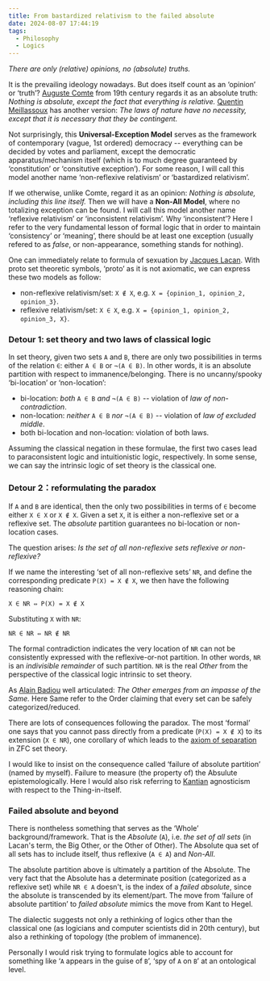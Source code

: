 ```yaml
---
title: From bastardized relativism to the failed absolute
date: 2024-08-07 17:44:19
tags:
  - Philosophy
  - Logics
---
```


*There are only (relative) opinions, no (absolute) truths.* 

It is the prevailing ideology nowadays. But does itself count as an ‘opinion’ or ‘truth’? [Auguste Comte](https://en.wikipedia.org/wiki/Auguste_Comte) from 19th century regards it as an absolute truth: *Nothing is absolute, except the fact that everything is relative.* [Quentin Meillassoux](https://en.wikipedia.org/wiki/Quentin_Meillassoux) has another version: *The laws of nature have no necessity, except that it is necessary that they be contingent.*

Not surprisingly, this **Universal-Exception Model** serves as the framework of contemporary (vague, 1st ordered) democracy -- everything can be decided by votes and parliament, except the democratic apparatus/mechanism itself (which is to much degree guaranteed by ‘constitution’ or ‘consitutive exception’). For some reason, I will call this model another name ‘non-reflexive relativism’ or ‘bastardized relativism’.

If we otherwise, unlike Comte, regard it as an opinion: *Nothing is absolute, including this line itself.* Then we will have a **Non-All Model**, where no totalizing exception can be found. I will call this model another name ‘reflexive relativism’ or ‘inconsistent relativism’. Why ‘inconsistent’? Here I refer to the very fundamental lesson of formal logic that in order to maintain ‘consistency’ or ‘meaning’, there should be at least one exception (usually refered to as *false*, or non-appearance, something stands for nothing). 

One can immediately relate to formula of sexuation by [Jacques Lacan](https://en.wikipedia.org/wiki/Jacques_Lacan). With proto set theoretic symbols, ‘proto’ as it is not axiomatic, we can express these two models as follow:

- non-reflexive relativism/set: `X ∉ X`, e.g. `X = {opinion_1, opinion_2, opinion_3}`.
- reflexive relativism/set: `X ∈ X`, e.g. `X = {opinion_1, opinion_2, opinion_3, X}`.

### Detour 1: set theory and two laws of classical logic

In set theory, given two sets `A` and `B`, there are only two possibilities in terms of the relation `∈`: either `A ∈ B` or `¬(A ∈ B)`. In other words, it is an absolute partition with respect to immanence/belonging. There is no uncanny/spooky ‘bi-location’ or ‘non-location’:
- bi-location: *both* `A ∈ B` *and* `¬(A ∈ B)` -- violation of *law of non-contradiction*.
- non-location: *neither* `A ∈ B` *nor* `¬(A ∈ B)` -- violation of *law of excluded middle*.
- both bi-location and non-location: violation of both laws.

Assuming the classical negation in these formulae, the first two cases lead to paraconsistent logic and intuitionistic logic, respectively. In some sense, we can say the intrinsic logic of set theory is the classical one.

### Detour 2：reformulating the paradox

If `A` and `B` are identical, then the only two possibilities in terms of `∈` become either `X ∈ X` or `X ∉ X`.
Given a set `X`, it is either a non-reflexive set or a reflexive set. The *absolute* partition guarantees no bi-location or non-location cases.

The question arises: *Is the set of all non-reflexive sets reflexive or non-reflexive?*

If we name the interesting ‘set of all non-reflexive sets’ `NR`, and define the corresponding predicate `P(X) = X ∉ X`, we then have the following reasoning chain:

```text
X ∈ NR ⇔ P(X) = X ∉ X
```

Substituting `X` with `NR`:

```text
NR ∈ NR ⇔ NR ∉ NR
```

The formal contradiction indicates the very location of `NR` can not be consistently expressed with the reflexive-or-not partition. In other words, `NR` is an *indivisible remainder* of such partition. `NR` is the real *Other* from the perspective of the classical logic intrinsic to set theory.

As [Alain Badiou](https://en.wikipedia.org/wiki/Alain_Badiou) well articulated: *The Other emerges from an impasse of the Same.* Here Same refer to the Order claiming that every set can be safely categorized/reduced. 

There are lots of consequences following the paradox. The most ‘formal’ one says that you cannot pass directly from a predicate (`P(X) = X ∉ X`) to its extension (`X ∈ NR`), one corollary of which leads to the [axiom of separation](https://en.wikipedia.org/wiki/Zermelo%E2%80%93Fraenkel_set_theory#3._Axiom_schema_of_specification_(or_of_separation,_or_of_restricted_comprehension)) in ZFC set theory.

I would like to insist on the consequence called ‘failure of absolute partition’ (named by myself). Failure to measure (the property of) the Absulute epistemologically. Here I would also risk referring to [Kantian](https://en.wikipedia.org/wiki/Immanuel_Kant) agnosticism with respect to the Thing-in-itself.

### Failed absolute and beyond

There is nontheless something that serves as the ‘Whole’ background/framework. That is the *Absolute* (`A`), i.e. *the set of all sets* (in Lacan's term, the Big Other, or the Other of Other). The Absolute qua set of all sets has to include itself, thus reflexive (`A ∈ A`) and *Non-All*.

The absolute partition above is ultimately a partition of the Absolute. The very fact that the Absolute has a determinate position (categorized as a reflexive set) while `NR ∈ A` doesn't, is the index of a *failed absolute*, since the absolute is transcended by its element/part. The move from ‘failure of absolute partition’ to *failed absolute* mimics the move from Kant to Hegel.

The dialectic suggests not only a rethinking of logics other than the classical one (as logicians and computer scientists did in 20th century), but also a rethinking of topology (the problem of immanence).

Personally I would risk trying to formulate logics able to account for something like ‘`A` appears in the guise of `B`’, ‘spy of `A` on `B`’ at an ontological level.